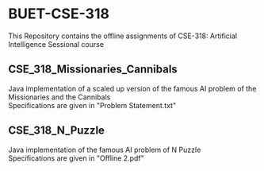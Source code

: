 # BUET-CSE-318
This Repository contains the offline assignments of CSE-318: Artificial Intelligence Sessional course

## CSE_318_Missionaries_Cannibals
Java implementation of a scaled up version of the famous AI problem of the Missionaries and the Cannibals  
Specifications are given in "Problem Statement.txt"

## CSE_318_N_Puzzle
Java implementation of the famous AI problem of N Puzzle  
Specifications are given in "Offline 2.pdf"



